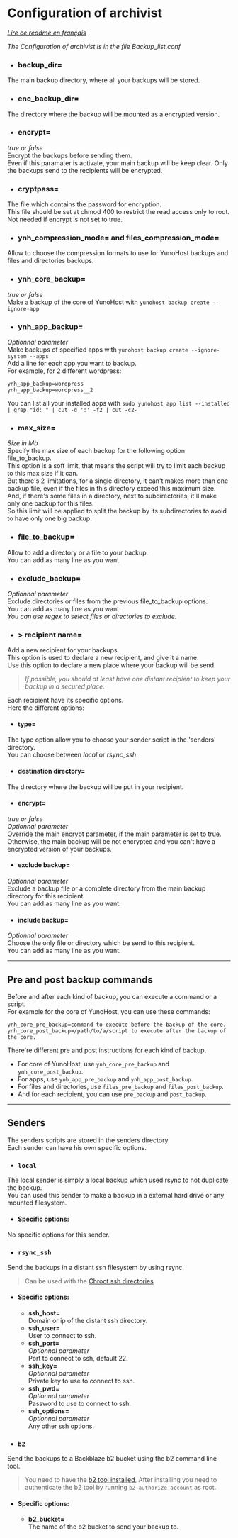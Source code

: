 # Configuration of archivist

[*Lire ce readme en français*](./Configuration_fr.md)

*The Configuration of archivist is in the file Backup_list.conf*

* ### backup_dir=
The main backup directory, where all your backups will be stored.

* ### enc_backup_dir=
The directory where the backup will be mounted as a encrypted version.

* ### encrypt=
*true or false*  
Encrypt the backups before sending them.  
Even if this paramater is activate, your main backup will be keep clear. Only the backups send to the recipients will be encrypted.

* ### cryptpass=
The file which contains the password for encryption.  
This file should be set at chmod 400 to restrict the read access only to root.  
Not needed if encrypt is not set to true.

* ### ynh_compression_mode= and files_compression_mode=
Allow to choose the compression formats to use for YunoHost backups and files and directories backups.

* ### ynh_core_backup=
*true or false*  
Make a backup of the core of YunoHost with `yunohost backup create --ignore-app`

* ### ynh_app_backup=
*Optionnal parameter*  
Make backups of specified apps with `yunohost backup create --ignore-system --apps`  
Add a line for each app you want to backup.  
For example, for 2 different wordpress:
```
ynh_app_backup=wordpress
ynh_app_backup=wordpress__2
```
You can list all your installed apps with `sudo yunohost app list --installed | grep "id: " | cut -d ':' -f2 | cut -c2-`

* ### max_size=
*Size in Mb*  
Specify the max size of each backup for the following option file_to_backup.  
This option is a soft limit, that means the script will try to limit each backup to this max size if it can.  
But there's 2 limitations, for a single directory, it can't makes more than one backup file, even if the files in this directory exceed this maximum size.  
And, if there's some files in a directory, next to subdirectories, it'll make only one backup for this files.  
So this limit will be applied to split the backup by its subdirectories to avoid to have only one big backup.

* ### file_to_backup=
Allow to add a directory or a file to your backup.  
You can add as many line as you want.

* ### exclude_backup=
*Optionnal parameter*  
Exclude directories or files from the previous file_to_backup options.  
You can add as many line as you want.  
*You can use regex to select files or directories to exclude.*

* ### > recipient name=
Add a new recipient for your backups.  
This option is used to declare a new recipient, and give it a name.  
Use this option to declare a new place where your backup will be send.  
> *If possible, you should at least have one distant recipient to keep your backup in a secured place.*

  Each recipient have its specific options.  
  Here the different options:

  * #### type=
  The type option allow you to choose your sender script in the 'senders' directory.  
  You can choose between *local* or *rsync_ssh*.

  * #### destination directory=
  The directory where the backup will be put in your recipient.

  * #### encrypt=
  *true or false*  
  *Optionnal parameter*  
  Override the main encrypt parameter, if the main parameter is set to true. Otherwise, the main backup will be not encrypted and you can't have a encrypted version of your backups.

  * #### exclude backup=
  *Optionnal parameter*  
  Exclude a backup file or a complete directory from the main backup directory for this recipient.  
  You can add as many line as you want.

  * #### include backup=
  *Optionnal parameter*  
  Choose the only file or directory which be send to this recipient.  
  You can add as many line as you want.

---
## Pre and post backup commands

Before and after each kind of backup, you can execute a command or a script.  
For example for the core of YunoHost, you can use these commands:
```
ynh_core_pre_backup=command to execute before the backup of the core.
ynh_core_post_backup=/path/to/a/script to execute after the backup of the core.
```

There're different pre and post instructions for each kind of backup.
- For core of YunoHost, use `ynh_core_pre_backup` and `ynh_core_post_backup`.
- For apps, use `ynh_app_pre_backup` and `ynh_app_post_backup`.
- For files and directories, use `files_pre_backup` and `files_post_backup`.
- And for each recipient, you can use `pre_backup` and `post_backup`.

---

## Senders

The senders scripts are stored in the senders directory.  
Each sender can have his own specific options.

* ### `local`
The local sender is simply a local backup which used rsync to not duplicate the backup.  
You can used this sender to make a backup in a external hard drive or any mounted filesystem.

  * #### Specific options:
  No specific options for this sender.

* ### `rsync_ssh`
Send the backups in a distant ssh filesystem by using rsync.
> Can be used with the [Chroot ssh directories](https://github.com/YunoHost-Apps/ssh_chroot_dir_ynh)

  * #### Specific options:
    * **ssh_host=**  
    Domain or ip of the distant ssh directory.
    * **ssh_user=**  
    User to connect to ssh.
    * **ssh_port=**  
    *Optionnal parameter*  
    Port to connect to ssh, default 22.
    * **ssh_key=**  
    *Optionnal parameter*  
    Private key to use to connect to ssh.
    * **ssh_pwd=**  
    *Optionnal parameter*  
    Password to use to connect to ssh.
    * **ssh_options=**  
    *Optionnal parameter*  
    Any other ssh options.

* ### `b2`
Send the backups to a Backblaze b2 bucket using the b2 command line tool.
> You need to have the [b2 tool installed](https://www.backblaze.com/b2/docs/quick_command_line.html),
> After installing you need to authenticate the b2 tool by running `b2 authorize-account` as root.

  * #### Specific options:
    * **b2_bucket=**  
    The name of the b2 bucket to send your backup to.
